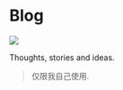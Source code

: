 # Blog

[![](https://img.shields.io/travis/xiangsongtao/blog.svg)](https://travis-ci.org/xiangsongtao/blog)

Thoughts, stories and ideas.

> 仅限我自己使用.
